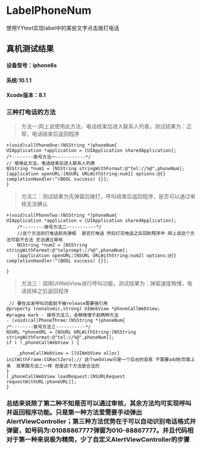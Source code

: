 # LabelPhoneNum
使用YYtext实现label中的某些文字点击拨打电话

## 真机测试结果

#### 设备型号：iphone6s
#### 系统:10.1.1
#### Xcode版本：8.1

### 三种打电话的方法

>方法一:网上说使用此方法，电话结束后进入联系人列表，测试结果为：正常，电话结束后返回程序 

    +(void)callPhoneOne:(NSString *)phoneNum{
    UIApplication *application = [UIApplication sharedApplication];
    /*--------拨号方法一-----------*/
    // 使用此方法，电话结束后进入联系人列表
    NSString *num1 = [NSString stringWithFormat:@"tel://%@",phoneNum];
    [application openURL:[NSURL URLWithString:num1] options:@{} completionHandler:^(BOOL success) {}];
    }
    

>方法二：测试结果为先弹窗后拨打，呼叫结束后返回程序，是否可以通过审核无法确认    
    
    +(void)callPhoneTwo:(NSString *)phoneNum{
    UIApplication *application = [UIApplication sharedApplication];
        /*--------拨号方法二-----------*/
        //这个方法则打电话前先弹框  是否打电话 然后打完电话之后回到程序中 网上说这个方法可能不合法 无法通过审核
        NSString *num2 = [NSString stringWithFormat:@"telprompt://%@",phoneNum];
        [application openURL:[NSURL URLWithString:num2] options:@{} completionHandler:^(BOOL success) {}];
    
    }

>方法三：调用UIWebView进行呼叫功能，测试结果为：弹窗速度稍慢，电话挂掉之后返回程序
    
     // 要在出发呼叫功能前不被release需要强引用
    @property (nonatomic,strong) UIWebView *phoneCallWebView;   
    #pragma mark - 拨号方法三，会稍微慢于前两种方法
    - (void)callPhoneThree:(NSString *)phoneNum{
    /*--------拨号方法三-----------*/
    NSURL *phoneURL = [NSURL URLWithString:[NSString stringWithFormat:@"tel://%@",phoneNum]];
    if ( !_phoneCallWebView ) {
        
        _phoneCallWebView = [[UIWebView alloc] initWithFrame:CGRectZero];// 这个webView只是一个后台的容易 不需要add到页面上来  效果跟方法二一样 但是这个方法是合法的
    }
    [_phoneCallWebView loadRequest:[NSURLRequest requestWithURL:phoneURL]];
    }
    
    
### 总结来说除了第二种不知是否可以通过审核，其余方法均可实现呼叫并返回程序功能。只是第一种方法爱需要手动弹出AlertViewController；第三种方法优势在于可以自动识别电话格式并弹窗，如号码为:01088867777弹窗为010-88867777。并且代码相对于第一种来说极为精简，少了自定义AlertViewController的步骤